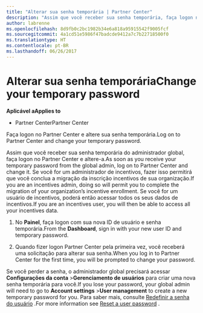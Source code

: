 ```yaml
---
title: "Alterar sua senha temporária | Partner Center"
description: "Assim que você receber sua senha temporária, faça logon no Partner Center e altere-a."
author: labrenne
ms.openlocfilehash: 8d9fb0c2bc1982b34e6a818a95915542f9005fcf
ms.sourcegitcommit: 4a1cd51e5986f47badcde9412a7c7b22718500f0
ms.translationtype: HT
ms.contentlocale: pt-BR
ms.lasthandoff: 06/26/2017
---
```

# <a name="change-your-temporary-password"></a><span data-ttu-id="ea392-103">Alterar sua senha temporária</span><span class="sxs-lookup"><span data-stu-id="ea392-103">Change your temporary password</span></span>

**<span data-ttu-id="ea392-104">Aplicável a</span><span class="sxs-lookup"><span data-stu-id="ea392-104">Applies to</span></span>**

-  <span data-ttu-id="ea392-105">Partner Center</span><span class="sxs-lookup"><span data-stu-id="ea392-105">Partner Center</span></span>

<span data-ttu-id="ea392-106">Faça logon no Partner Center e altere sua senha temporária.</span><span class="sxs-lookup"><span data-stu-id="ea392-106">Log on to Partner Center and change your temporary password.</span></span>

<span data-ttu-id="ea392-107">Assim que você receber sua senha temporária do administrador global, faça logon no Partner Center e altere-a.</span><span class="sxs-lookup"><span data-stu-id="ea392-107">As soon as you receive your temporary password from the global admin, log on to Partner Center and change it.</span></span> <span data-ttu-id="ea392-108">Se você for um administrador de incentivos, fazer isso permitirá que você conclua a migração da inscrição incentivos de sua organização.</span><span class="sxs-lookup"><span data-stu-id="ea392-108">If you are an incentives admin, doing so will permit you to complete the migration of your organization’s incentive enrollment.</span></span> <span data-ttu-id="ea392-109">Se você for um usuário de incentivos, poderá então acessar todos os seus dados de incentivos.</span><span class="sxs-lookup"><span data-stu-id="ea392-109">If you are an incentives user, you will then be able to access all your incentives data.</span></span>

1.  <span data-ttu-id="ea392-110">No **Painel**, faça logon com sua nova ID de usuário e senha temporária.</span><span class="sxs-lookup"><span data-stu-id="ea392-110">From the **Dashboard**, sign in with your new user ID and temporary password.</span></span>

2.  <span data-ttu-id="ea392-111">Quando fizer logon Partner Center pela primeira vez, você receberá uma solicitação para alterar sua senha.</span><span class="sxs-lookup"><span data-stu-id="ea392-111">When you log in to Partner Center for the first time, you will be prompted to change your password.</span></span>

<span data-ttu-id="ea392-112">Se você perder a senha, o administrador global precisará acessar **Configurações da conta** >**Gerenciamento de usuários** para criar uma nova senha temporária para você.</span><span class="sxs-lookup"><span data-stu-id="ea392-112">If you lose your password, your global admin will need to go to  **Account settings** >**User management** to create a new temporary password for you.</span></span>
<span data-ttu-id="ea392-113">Para saber mais, consulte [Redefinir a senha do usuário](reset-a-user-password.md) .</span><span class="sxs-lookup"><span data-stu-id="ea392-113">For more information see [Reset a user password](reset-a-user-password.md) .</span></span>


 

 



